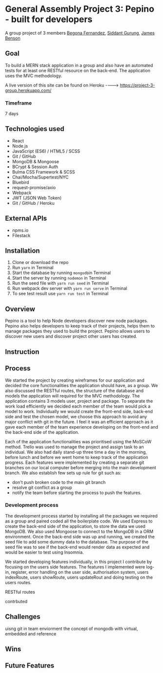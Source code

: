 # General Assembly Project 3: Pepino - built for developers

A group project of 3 members [Begona Fernandez](https://github.com/aguairon), [Siddant Gurung](https://github.com/Siddant), [James Benson](https://github.com/jjbenson85)

## Goal

 To build a MERN stack application in a group and also have an automated tests for at least one RESTful resource on the back-end. The application uses the MVC methodology.

 A live version of this site can be found on Heroku ----> https://project-3-group.herokuapp.com/

<!-- Pepino is a tool to help Node developers discover new node packages.

With integrated search of the NPM library using keywords, users are able to see the description and usage statistics of node packages. Users can create representations of their node projects, add their current node packages to it and comment on the packages or other projects.

The project had three models and we were each able to experience the backend, testing and front end for our own model. I was responsible for creating the Packages model and schema for the database, and their RESTful routes. I also created the packages Index and Show pages on the website, and am responsible for the colour choice and overall styling -->


### Timeframe
7 days

## Technologies used
* React
* Node.js
* JavaScript (ES6) / HTML5 / SCSS
* Git / GitHub
* MongoDB & Mongoose
* BCrypt & Session Auth
* Bulma CSS Framework & SCSS
* Chai/Mocha/Supertest/NYC
* Bluebird
* request-promise/axio
* Webpack
* JWT (JSON Web Token)
* Git / GitHub / Heroku


## External APIs
* npms.io
* Filestack

## Installation
1. Clone or download the repo
2. Run ```yarn``` in Terminal
3. Start the database by running ```mongodb```in Terminal
4. Start the server by running ```nodemon``` in Terminal
5. Run the seed file with ```yarn run seed``` in Terminal
6. Run webpack dev server with ```yarn run serve``` in Terminal
7. To see test result use ```yarn run test``` in Terminal

## Overview
Pepino is a tool to help Node developers discover new node packages. Pepino also helps developers to keep track of their projects, helps them to manage packages they used to build the project. Pepino allows users to discover new users and discover project other users has created.

## Instruction

## Process
We started the project by creating wireframes for our application and decided the core functionalities the application should have, as a group. We also discussed the RESTful routes, the structure of the database and models the application will required for the MVC methodology. The application contains 3 models user, project and package. To separate the work load efficiently we decided each member of the team would pick a model to work. Individually we would create the front-end side, back-end side and test the chosen model, we choose this approach to avoid any major conflict with git in the future. I feel it was an efficient approach as it gave each member of the team experience developing on the front-end and the back-end side of the application.

Each of the application functionalities was prioritised using the MoSCoW method. Trello was used to manage the project and assign task to an individual. We also had daily stand-up three time a day in the morning, before lunch and before we went home to keep track of the application progress. Each features were implemented by creating a separate git branches on our local computer before merging into the main development branch. We also establish few sets up rule for git such as:
* don't push broken code to the main git branch
* resolve git conflict as a group
* notify the team before starting the process to push the features.

### Development process
The development process started by installing all the packages we required as a group and paired coded all the boilerplate code. We used Express to create the back-end side of the application, to store the data we used MongoDB. We also used Mongoose to connect to the MongoDB in a ORM environment. Once the back-end side was up and running, we created the seed file to add some dummy data to the database. The purpose of the seed file was to see if the back-end would render data as expected and would be easier to test using Insomnia.




We started developing features individually, in this project I contribute by focusing on the users side features. The features I implemented were log-in, register, error handling on the user side, authorisation system, users indexRoute, users showRoute, users updateRout and doing testing on the users routes.

RESTful routes

 contrbuted


## Challenges
uisng git in team enviorment
the concept of mongodb with virtual, embedded and reference

## Wins

## Future Features
